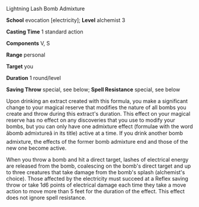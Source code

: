 Lightning Lash Bomb Admixture

**School** evocation [electricity]; **Level** alchemist 3

**Casting Time** 1 standard action

**Components** V, S

**Range** personal

**Target** you

**Duration** 1 round/level

**Saving Throw** special, see below; **Spell Resistance** special, see below

Upon drinking an extract created with this formula, you make a significant change to your magical reserve that modifies the nature of all bombs you create and throw during this extract's duration. This effect on your magical reserve has no effect on any discoveries that you use to modify your bombs, but you can only have one admixture effect (formulae with the word âbomb admixtureâ in its title) active at a time. If you drink another bomb admixture, the effects of the former bomb admixture end and those of the new one become active.

When you throw a bomb and hit a direct target, lashes of electrical energy are released from the bomb, coalescing on the bomb's direct target and up to three creatures that take damage from the bomb's splash (alchemist's choice). Those affected by the electricity must succeed at a Reflex saving throw or take 1d6 points of electrical damage each time they take a move action to move more than 5 feet for the duration of the effect. This effect does not ignore spell resistance.

